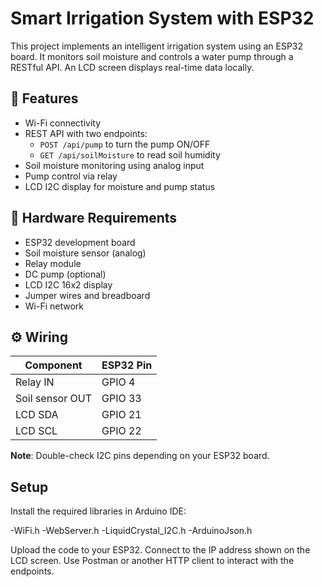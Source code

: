 # Smart Irrigation System with ESP32

This project implements an intelligent irrigation system using an ESP32 board. 
It monitors soil moisture and controls a water pump through a RESTful API. 
An LCD screen displays real-time data locally.

## 🚀 Features

- Wi-Fi connectivity
- REST API with two endpoints:
  - `POST /api/pump` to turn the pump ON/OFF
  - `GET /api/soilMoisture` to read soil humidity
- Soil moisture monitoring using analog input
- Pump control via relay
- LCD I2C display for moisture and pump status

## 🧰 Hardware Requirements

- ESP32 development board
- Soil moisture sensor (analog)
- Relay module
- DC pump (optional)
- LCD I2C 16x2 display
- Jumper wires and breadboard
- Wi-Fi network

## ⚙️ Wiring

| Component        | ESP32 Pin |
|------------------|-----------|
| Relay IN         | GPIO 4    |
| Soil sensor OUT  | GPIO 33   |
| LCD SDA          | GPIO 21   |
| LCD SCL          | GPIO 22   |

**Note**: Double-check I2C pins depending on your ESP32 board.

## Setup
Install the required libraries in Arduino IDE:

-WiFi.h
-WebServer.h
-LiquidCrystal_I2C.h
-ArduinoJson.h

Upload the code to your ESP32.
Connect to the IP address shown on the LCD screen.
Use Postman or another HTTP client to interact with the endpoints.
